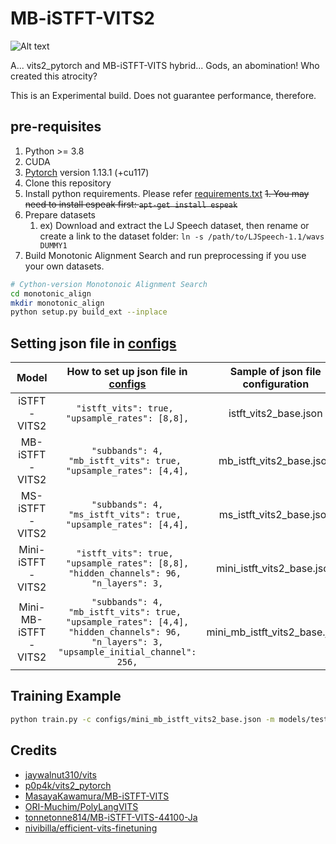 # MB-iSTFT-VITS2

![Alt text](resources/image6.png)

A... vits2_pytorch and MB-iSTFT-VITS hybrid... Gods, an abomination! Who created this atrocity?

This is an Experimental build. Does not guarantee performance, therefore.

## pre-requisites
1. Python >= 3.8
2. CUDA
3. [Pytorch](https://pytorch.org/get-started/previous-versions/#v1131) version 1.13.1 (+cu117)
4. Clone this repository
5. Install python requirements. Please refer [requirements.txt](requirements.txt)
    ~~1. You may need to install espeak first: `apt-get install espeak`~~
6. Prepare datasets
    1. ex) Download and extract the LJ Speech dataset, then rename or create a link to the dataset folder: `ln -s /path/to/LJSpeech-1.1/wavs DUMMY1`
7. Build Monotonic Alignment Search and run preprocessing if you use your own datasets.

```sh
# Cython-version Monotonoic Alignment Search
cd monotonic_align
mkdir monotonic_align
python setup.py build_ext --inplace
```
## Setting json file in [configs](configs)

| Model | How to set up json file in [configs](configs) | Sample of json file configuration|
| :---: | :---: | :---: |
| iSTFT-VITS2 | ```"istft_vits": true, ```<br>``` "upsample_rates": [8,8], ``` | istft_vits2_base.json |
| MB-iSTFT-VITS2 | ```"subbands": 4,```<br>```"mb_istft_vits": true, ```<br>``` "upsample_rates": [4,4], ``` | mb_istft_vits2_base.json |
| MS-iSTFT-VITS2 | ```"subbands": 4,```<br>```"ms_istft_vits": true, ```<br>``` "upsample_rates": [4,4], ``` | ms_istft_vits2_base.json |
| Mini-iSTFT-VITS2 | ```"istft_vits": true, ```<br>``` "upsample_rates": [8,8], ```<br>```"hidden_channels": 96, ```<br>```"n_layers": 3,``` | mini_istft_vits2_base.json |
| Mini-MB-iSTFT-VITS2 | ```"subbands": 4,```<br>```"mb_istft_vits": true, ```<br>``` "upsample_rates": [4,4], ```<br>```"hidden_channels": 96, ```<br>```"n_layers": 3,```<br>```"upsample_initial_channel": 256,``` | mini_mb_istft_vits2_base.json |

## Training Example
```sh
python train.py -c configs/mini_mb_istft_vits2_base.json -m models/test
```

## Credits
- [jaywalnut310/vits](https://github.com/jaywalnut310/vits)
- [p0p4k/vits2_pytorch](https://github.com/p0p4k/vits2_pytorch)
- [MasayaKawamura/MB-iSTFT-VITS](https://github.com/MasayaKawamura/MB-iSTFT-VITS)
- [ORI-Muchim/PolyLangVITS](https://github.com/ORI-Muchim/PolyLangVITS)
- [tonnetonne814/MB-iSTFT-VITS-44100-Ja](https://github.com/tonnetonne814/MB-iSTFT-VITS-44100-Ja)
- [nivibilla/efficient-vits-finetuning](https://github.com/nivibilla/efficient-vits-finetuning)
